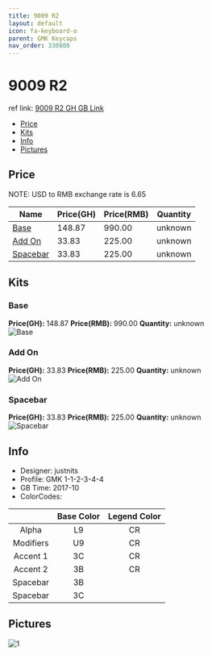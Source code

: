 ```yaml
---
title: 9009 R2
layout: default
icon: fa-keyboard-o
parent: GMK Keycaps
nav_order: 330800
---
```


# 9009 R2

ref link: [9009 R2 GH GB Link](https://geekhack.org/index.php?topic=91844.0)

* [Price](#price)
* [Kits](#kits)
* [Info](#info)
* [Pictures](#pictures)


## Price  
NOTE: USD to RMB exchange rate is 6.65

| Name          | Price(GH)    |  Price(RMB) | Quantity |
| ------------- | ------------ |  ---------- | -------- |
|[Base](#base)|148.87|990.00|unknown|
|[Add On](#add-on)|33.83|225.00|unknown|
|[Spacebar](#spacebar)|33.83|225.00|unknown|


## Kits
### Base
**Price(GH):** 148.87    **Price(RMB):** 990.00    **Quantity:** unknown  
<img src="{{ 'assets/images/gmk-keycaps/9009r2/kits_pics/base.jpg' | relative_url }}" alt="Base" class="image featured">

### Add On
**Price(GH):** 33.83    **Price(RMB):** 225.00    **Quantity:** unknown  
<img src="{{ 'assets/images/gmk-keycaps/9009r2/kits_pics/add-on.jpg' | relative_url }}" alt="Add On" class="image featured">

### Spacebar
**Price(GH):** 33.83    **Price(RMB):** 225.00    **Quantity:** unknown  
<img src="{{ 'assets/images/gmk-keycaps/9009r2/kits_pics/spacebar.jpg' | relative_url }}" alt="Spacebar" class="image featured">


## Info
* Designer: justnits
* Profile: GMK 1-1-2-3-4-4
* GB Time: 2017-10
* ColorCodes:  

| |Base Color     | Legend Color
| :-------------: | :-------------: | :------------:
|Alpha|L9|CR
|Modifiers|U9|CR
|Accent 1|3C|CR
|Accent 2|3B|CR
|Spacebar|3B|
|Spacebar|3C|


## Pictures
<img src="{{ 'assets/images/gmk-keycaps/9009r1/rendering_pics/1.jpg' | relative_url }}" alt="1" class="image featured">
